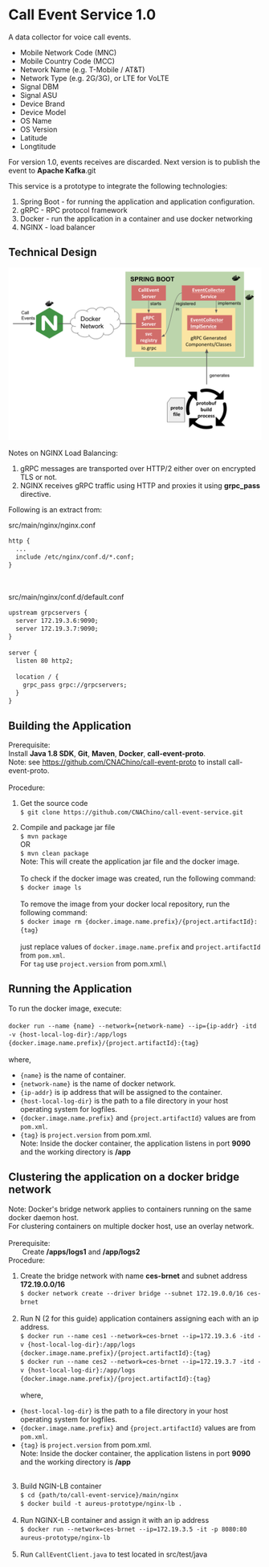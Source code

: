 # Call Event Service 1.0

A data collector for voice call events.  

* Mobile Network Code (MNC) 
* Mobile Country Code (MCC) 
* Network Name (e.g. T-Mobile / AT&T)
* Network Type (e.g. 2G/3G), or LTE for VoLTE
* Signal DBM
* Signal ASU
* Device Brand
* Device Model
* OS Name
* OS Version
* Latitude
* Longtitude

For version 1.0, events receives are discarded.  Next version is to publish the event to **Apache Kafka**.git

This service is a prototype to integrate the following technologies:
1. Spring Boot - for running the application and application configuration.
2. gRPC - RPC protocol framework 
3. Docker - run the application in a container and use docker networking
4. NGINX - load balancer 
 
## Technical Design

![TD Image](appdesign.png)

Notes on NGINX Load Balancing:
1. gRPC messages are transported over HTTP/2 either over on encrypted TLS or not.
2. NGINX receives gRPC traffic using HTTP and proxies it using **grpc_pass** directive.

Following is an extract from:

src/main/nginx/nginx.conf
~~~~
http {
  ...
  include /etc/nginx/conf.d/*.conf;
}
~~~~
&nbsp;\
&nbsp;\
src/main/nginx/conf.d/default.conf  
~~~~
upstream grpcservers {
  server 172.19.3.6:9090;
  server 172.19.3.7:9090;
}

server {
  listen 80 http2;

  location / {
    grpc_pass grpc://grpcservers;
  }
}
~~~~
## Building the Application
Prerequisite:\
Install **Java 1.8 SDK**, **Git**, **Maven**, **Docker**, **call-event-proto**.\
Note:  see https://github.com/CNAChino/call-event-proto to install call-event-proto.\
&nbsp;\
Procedure:
1.  Get the source code\
`$ git clone https://github.com/CNAChino/call-event-service.git`

2.  Compile and package jar file\
`$ mvn package`\
OR\
`$ mvn clean package`\
Note:  This will create the application jar file and the docker image.\
&nbsp;\
To check if the docker image was created, run the following command:\
`$ docker image ls`\
&nbsp;\
To remove the image from your docker local repository, run the following command:\
`$ docker image rm {docker.image.name.prefix}/{project.artifactId}:{tag}`\
&nbsp;\
just replace values of `docker.image.name.prefix` and `project.artifactId` from `pom.xml`.\
For `tag` use `project.version` from pom.xml.\

## Running the Application

To run the docker image, execute:\
&nbsp;\
`docker run --name {name} --network={network-name} --ip={ip-addr} -itd -v {host-local-log-dir}:/app/logs {docker.image.name.prefix}/{project.artifactId}:{tag}`\
&nbsp;\
where,
* `{name}` is the name of container.
* `{network-name}` is the name of docker network.
* `{ip-addr}` is ip address that will be assigned to the container.
* `{host-local-log-dir}` is the  path to a file directory in your host operating system for logfiles.
* `{docker.image.name.prefix}` and `{project.artifactId}` values are from `pom.xml`.
* `{tag}` is `project.version` from pom.xml.
&nbsp;\
Note:  Inside the docker container,  the application listens in port **9090** and the working directory is **/app**


## Clustering the application on a docker bridge network

Note:  Docker's bridge network applies to containers running on the same docker daemon host.\
For clustering containers on multiple docker host, use an overlay network.\
&nbsp;\
Prerequisite:\
&nbsp;&nbsp;&nbsp;&nbsp;&nbsp;&nbsp;&nbsp;Create **/apps/logs1** and **/app/logs2**\
Procedure:
1.  Create the bridge network with name **ces-brnet** and subnet address **172.19.0.0/16**\
`$ docker network create --driver bridge --subnet 172.19.0.0/16 ces-brnet`\
&nbsp;
2.  Run N (2 for this guide) application containers assigning each with an ip address.\
`$ docker run --name ces1 --network=ces-brnet --ip=172.19.3.6 -itd -v {host-local-log-dir}:/app/logs {docker.image.name.prefix}/{project.artifactId}:{tag}`\
`$ docker run --name ces2 --network=ces-brnet --ip=172.19.3.7 -itd -v {host-local-log-dir}:/app/logs {docker.image.name.prefix}/{project.artifactId}:{tag}`\
&nbsp;\
where,
* `{host-local-log-dir}` is the  path to a file directory in your host operating system for logfiles.
* `{docker.image.name.prefix}` and `{project.artifactId}` values are from `pom.xml`.
* `{tag}` is `project.version` from pom.xml.
&nbsp;\
Note:  Inside the docker container,  the application listens in port **9090** and the working directory is **/app**\
&nbsp;
3.  Build NGIN-LB container\
`$ cd {path/to/call-event-service}/main/nginx`\
`$ docker build -t aureus-prototype/nginx-lb .`
&nbsp;\
&nbsp;
4.  Run NGINX-LB container and assign it with an ip address\
`$ docker run --network=ces-brnet --ip=172.19.3.5 -it -p 8080:80 aureus-prototype/nginx-lb`\
&nbsp;
5.  Run `CallEventClient.java` to test located in src/test/java
 
